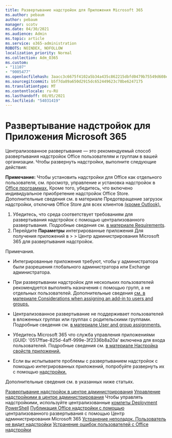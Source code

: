 ```yaml
---
title: Развертывание надстройок для Приложения Microsoft 365
ms.author: pebaum
author: pebaum
manager: scotv
ms.date: 04/30/2021
ms.audience: Admin
ms.topic: article
ms.service: o365-administration
ROBOTS: NOINDEX, NOFOLLOW
localization_priority: Normal
ms.collection: Adm_O365
ms.custom:
- "11107"
- "9005477"
ms.openlocfilehash: 3aacc3c6675f4102a5b34a435c862215dbfd0479b75549d608ed3c91021ed3d7
ms.sourcegitcommit: b5f7da89a650d2915dc652449623c78be6247175
ms.translationtype: MT
ms.contentlocale: ru-RU
ms.lasthandoff: 08/05/2021
ms.locfileid: "54031419"
---
```

# <a name="deploying-add-ins-for-microsoft-365-apps"></a>Развертывание надстройок для Приложения Microsoft 365

Централизованное развертывание — это рекомендуемый способ развертывания надстройок Office пользователям и группам в вашей организации. Чтобы развернуть надстройки, выполните следующие действия:

**Примечание:** Чтобы установить надстройки для Office как отдельного пользователя, см. просмотр, управление и установка надстройок в [Office программах.](https://support.microsoft.com/topic/view-manage-and-install-add-ins-in-office-programs-16278816-1948-4028-91e5-76dca5380f8d) Кроме того, убедитесь, что включено индивидуальное приобретение надстройок Office Store. Дополнительные сведения см. в материале Предотвращение загрузок надстройки, отключив Office Store для всех клиентов [(кроме Outlook).](https://docs.microsoft.com/microsoft-365/admin/manage/manage-addins-in-the-admin-center?view=o365-worldwide#prevent-add-in-downloads-by-turning-off-the-office-store-across-all-clients-except-outlook)

1. Убедитесь, что среда соответствует требованиям для развертывания надстройок с помощью централизованного развертывания. Подробные сведения см. [в материале Requirements](https://docs.microsoft.com/microsoft-365/admin/manage/centralized-deployment-of-add-ins?#requirements).
2. Перейдите **Параметры** интегрированные приложения Для получения приложений в  >    >   Центр администрирования Microsoft 365 для развертывания надстройок. 

Примечания. 

- Интегрированные приложения требуют, чтобы у администратора были разрешения глобального администратора или Exchange администратора.

- При развертывании надстройок для нескольких пользователей рекомендуется выполнять назначения с помощью групп, а не отдельных пользователей. Дополнительные сведения [см. в материале Considerations when assigning an add-in to users and groups.](https://docs.microsoft.com/microsoft-365/admin/manage/manage-deployment-of-add-ins?view=o365-worldwide#considerations-when-assigning-an-add-in-to-users-and-groups)

- Централизованное развертывание не поддерживает пользователей в вложенных группах или группах с родительскими группами. Подробные сведения см. [в материале User and group assignments.](https://docs.microsoft.com/microsoft-365/admin/manage/centralized-deployment-of-add-ins?view=o365-worldwide#user-and-group-assignments)

- Убедитесь Microsoft 365 что служба управления приложениями (GUID: '0517ffae-825d-4aff-999e-3f2336b8a20a' включена для входа пользователей. Подробные сведения см. [в материале Настройка свойств приложений.](https://docs.microsoft.com/azure/active-directory/manage-apps/add-application-portal-configure#configure-app-properties)

- Если вы испытываете проблемы с развертыванием надстройок с помощью интегрированных приложений, попробуйте развернуть их с помощью [надстройки.](https://admin.microsoft.com/AdminPortal/Home?#/Settings/AddIns)

Дополнительные сведения см. в указанных ниже статьях.

[Развертывание надстройок в центре администрирования](https://docs.microsoft.com/microsoft-365/admin/manage/manage-deployment-of-add-ins) 
 [Управление надстройкими в центре администрирования](https://docs.microsoft.com/microsoft-365/admin/manage/manage-addins-in-the-admin-center) 
 Чтобы управлять надстройкими, используйте централизованные [комлеты Deployment PowerShell](https://docs.microsoft.com/microsoft-365/enterprise/use-the-centralized-deployment-powershell-cmdlets-to-manage-add-ins) 
 [Публикация Office надстройки с помощью](https://docs.microsoft.com/office/dev/add-ins/publish/centralized-deployment#publish-an-office-add-in-via-centralized-deployment) централизованного развертывания с помощью Центр администрирования Microsoft 365 
 [Устранение неполадок. Пользователь не видит надстройки](https://docs.microsoft.com/office365/troubleshoot/access-management/user-not-seeing-add-ins) 
 [Устранение ошибок пользователей с Office надстройки](https://docs.microsoft.com/office/dev/add-ins/testing/testing-and-troubleshooting)